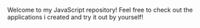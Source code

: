 Welcome to my JavaScript repository! Feel free to check out the applications i created and try it out by yourself!
